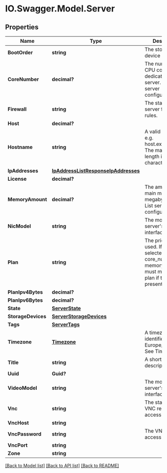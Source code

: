 # IO.Swagger.Model.Server
## Properties

Name | Type | Description | Notes
------------ | ------------- | ------------- | -------------
**BootOrder** | **string** | The storage device boot order. | [optional] 
**CoreNumber** | **decimal?** | The number of CPU cores dedicated to the server. See List server configurations. | [optional] 
**Firewall** | **string** | The state of the server firewall rules. | [optional] [default to FirewallEnum.On]
**Host** | **decimal?** |  | [optional] 
**Hostname** | **string** | A valid hostname, e.g. host.example.com. The maximum length is 128 characters. | [optional] 
**IpAddresses** | [**IpAddressListResponseIpAddresses**](IpAddressListResponseIpAddresses.md) |  | [optional] 
**License** | **decimal?** |  | [optional] 
**MemoryAmount** | **decimal?** | The amount of main memory in megabytes. See List server configurations. | [optional] 
**NicModel** | **string** | The model of the server&#39;s network interfaces. | [optional] [default to "e1000"]
**Plan** | **string** | The pricing plan used. If a plan is selected, the core_number and  memory_amount must match the plan if they are present. | [optional] [default to "custom"]
**PlanIpv4Bytes** | **decimal?** |  | [optional] 
**PlanIpv6Bytes** | **decimal?** |  | [optional] 
**State** | [**ServerState**](ServerState.md) |  | [optional] 
**StorageDevices** | [**ServerStorageDevices**](ServerStorageDevices.md) |  | [optional] 
**Tags** | [**ServerTags**](ServerTags.md) |  | [optional] 
**Timezone** | [**Timezone**](Timezone.md) | A timezone identifier, e.g. Europe/Helsinki. See Timezones. | [optional] 
**Title** | **string** | A short description. | [optional] 
**Uuid** | **Guid?** |  | [optional] 
**VideoModel** | **string** | The model of the server&#39;s video interface. | [optional] [default to VideoModelEnum.Vga]
**Vnc** | **string** | The state of the VNC remote access service. | [optional] [default to VncEnum.Off]
**VncHost** | **string** |  | [optional] 
**VncPassword** | **string** | The VNC remote access password. | [optional] 
**VncPort** | **string** |  | [optional] 
**Zone** | **string** |  | [optional] 

[[Back to Model list]](../README.md#documentation-for-models) [[Back to API list]](../README.md#documentation-for-api-endpoints) [[Back to README]](../README.md)

